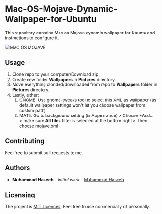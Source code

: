 # Mac-OS-Mojave-Dynamic-Wallpaper-for-Ubuntu
This repository contains Mac os Mojave dynamic wallpaper for Ubuntu and instructions to configure it.

![MAC OS MOJAVE](https://github.com/iam-mhaseeb/Mac-OS-Mojave-Dynamic-Wallpaper-for-Ubuntu/blob/master/showcase.gif)

## Usage
1. Clone repo to your computer/Download zip.
2. Create new folder <b>Wallpapers</b> in <b>Pictures</b> directory.
3. Move everything clonded/downloaded from repo to <b>Wallpapers</b> folder in <b>Pictures</b> directory.
4. Lastly, either: 
    1. GNOME: Use gnome-tweaks tool to select this XML as wallpaper (as default wallpaper settings won't let you choose wallpaper from custom path)
    2. MATE: Go to background setting (in Appearance) > Choose +Add... > make sure **All files** filter is selected at the bottom right > Then choose mojave.xml



## Contributing

Feel free to submit pull requests to me.

## Authors

* **Muhammad Haseeb** - *Initial work* - [Muhammad Haseeb](https://github.com/iam-mhaseeb)

## Licensing
The project is [MIT Licenced](LICENSE). Feel free to use commercially of personally.
